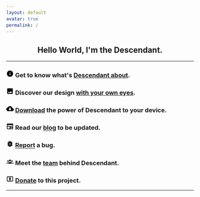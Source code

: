 ```yaml
---
layout: default
avatar: true
permalink: /
---
```

<h2 align="center">Hello World, I'm the Descendant.</h2>

<hr>

### <img src="/assets/img/icons/info.png" style="width: 4%"> Get to know what's [Descendant about](https://descendant.github.io/about/).

### <img src="/assets/img/icons/photo.png" style="width: 4%"> Discover our design [with your own eyes](https://descendant.github.io/404).

### <img src="/assets/img/icons/downloads.png" style="width: 4%"> [Download](https://descendant.github.io/downloads) the power of Descendant to your device.

### <img src="/assets/img/icons/newspaper.png" style="width: 4%"> Read our [blog](https://descendant.github.io/blog/) to be updated.

### <img src="/assets/img/icons/bug.png" style="width: 4%"> [Report](https://github.com/Descendant/bug_tracker/issues/new?template=bug_report.md) a bug.

### <img src="/assets/img/icons/account-group.png" style="width: 4%"> Meet the [team](https://descendant.github.io/404) behind Descendant.

### <img src="/assets/img/icons/cash-usd.png" style="width: 4%"> [Donate](https://descendant.github.io/donations) to this project.


---


